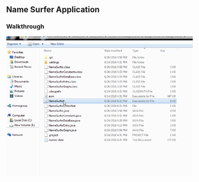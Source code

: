 <h2> Name Surfer Application </h2>

<h3> Walkthrough </h3>

<img src="https://github.com/DeepaBekal/Java/blob/master/CS106A/NameSurfer%20Application/Images/NameSurfer.gif" />
